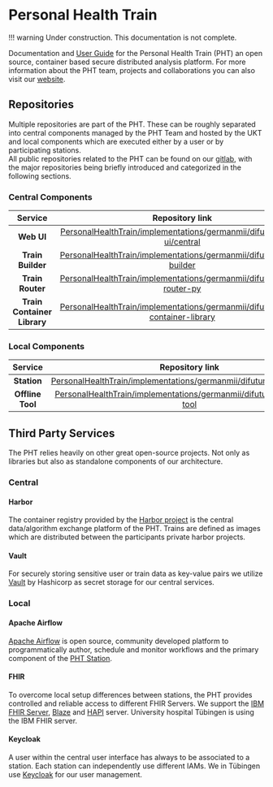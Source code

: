 # Personal Health Train
!!! warning
    Under construction. This documentation is not complete.

Documentation and [User Guide](user_interface.md) for the Personal Health Train (PHT) an open source, container based secure distributed analysis platform.
For more information about the PHT team, projects and collaborations you can also visit our [website](https://personalhealthtrain.de/).

## Repositories
Multiple repositories are part of the PHT. These can be roughly separated into central components managed by the PHT Team
and hosted by the UKT and local components which are executed either by a user or by participating stations.  
All public repositories related to the PHT can be found on our [gitlab](https://gitlab.com/PersonalHealthTrain/implementations/germanmii/difuture),
with the major repositories being briefly introduced and categorized in the following sections.


### Central Components
| Service        | Repository link |
|:-------------:|:-------------:|
| **Web UI**      | [PersonalHealthTrain/implementations/germanmii/difuture/web-ui/central](https://gitlab.com/PersonalHealthTrain/implementations/germanmii/difuture/web-ui/central) |
| **Train Builder**      | [PersonalHealthTrain/implementations/germanmii/difuture/train-builder](https://gitlab.com/PersonalHealthTrain/implementations/germanmii/difuture/train-builder)      |
| **Train Router** | [PersonalHealthTrain/implementations/germanmii/difuture/train-router-py](https://gitlab.com/PersonalHealthTrain/implementations/germanmii/difuture/train-router-py)      |
| **Train Container Library**|  [PersonalHealthTrain/implementations/germanmii/difuture/train-container-library](https://gitlab.com/PersonalHealthTrain/implementations/germanmii/difuture/train-container-library)|


### Local Components
| Service        | Repository link |
|:-------------:|:-------------:|
|**Station** | [PersonalHealthTrain/implementations/germanmii/difuture/station/station](https://gitlab.com/PersonalHealthTrain/implementations/germanmii/difuture/station/station)|
|**Offline Tool** | [PersonalHealthTrain/implementations/germanmii/difuture/pht-offline-tool](https://gitlab.com/PersonalHealthTrain/implementations/germanmii/difuture/pht-offline-tool)|


## Third Party Services
The PHT relies heavily on other great open-source projects. Not only as libraries but also as standalone components of
our architecture.

### Central
#### Harbor
The container registry provided by the [Harbor project](https://goharbor.io/) is the central data/algorithm exchange 
platform of the PHT. Trains are defined as images which are distributed between the participants private harbor projects.

#### Vault
For securely storing sensitive user or train data as key-value pairs we utilize [Vault](https://www.vaultproject.io/)
by Hashicorp as secret storage for our central services.

### Local
#### Apache Airflow
[Apache Airflow](https://airflow.apache.org/) is open source, community developed platform to programmatically author,
schedule and monitor workflows and the primary component of the [PHT Station](station.md).

#### FHIR
To overcome local setup differences between stations, the PHT provides controlled and reliable access to different FHIR Servers.
We support the  [IBM FHIR Server](https://hub.docker.com/r/ibmcom/ibm-fhir-server), [Blaze](https://github.com/samply/blaze)
and [HAPI](https://hapifhir.io) server. University hospital Tübingen is using the IBM FHIR server.

#### Keycloak
A user within the central user interface has always to be associated to a station. Each station can independently use different IAMs.
We in Tübingen use [Keycloak](https://hub.docker.com/r/jboss/keycloak/) for our user management.



